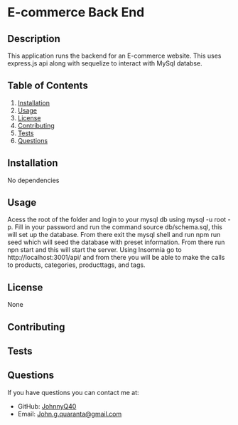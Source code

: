 # E-commerce Back End

## Description

This application runs the backend for an E-commerce website. This uses express.js api along with sequelize to interact with MySql databse.

## Table of Contents

1. [Installation](#installation)
2. [Usage](#usage)
3. [License](#license)
4. [Contributing](#contributing)
5. [Tests](#tests)
6. [Questions](#questions)
## Installation

No dependencies

## Usage
Acess the root of the folder and login to your mysql db using mysql -u root -p. Fill in your password and run the command source db/schema.sql, this will set up the database. From there exit the mysql shell and run npm run seed which will seed the database with preset information. From there run npn start and this will start the server. Using Insomnia go to http://localhost:3001/api/ and from there you will be able to make the calls to products, categories, producttags, and tags.

## License
None

## Contributing


## Tests


## Questions

If you have questions you can contact me at:
- GitHub: [JohnnyQ40](https://github.com/JohnnyQ40)
- Email: John.g.quaranta@gmail.com